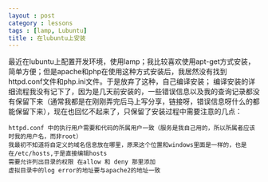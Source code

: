 ```yaml
---
layout : post
category : lessons
tags : [lamp, Lubuntu]
title : 在lubuntu上安装
---
```



最近在lubuntu上配置开发环境，使用lamp；我比较喜欢使用apt-get方式安装，简单方便；但是apache和php在使用这种方式安装后，我居然没有找到httpd.conf文件和php.ini文件。于是放弃了这种，自己编译安装；
编译安装的详细流程我没有记下了，因为是几天前安装的，一些错误信息以及我的查询记录都没有保留下来（通常我都是在刚刚弄完后马上写分享，链接呀，错误信息呀什么的都能保留下来），现在也回忆不起来了，只保留了安装过程中需要注意的几点：

    httpd.conf 中的执行用户需要和代码的所属用户一致（服务是我自己用的，所以所属者应该时我的用户名，而非root）
    我最初不知道将自定义的域名信息放在哪里，原来这个位置和windows里面是一样的，也是在/etc/hosts,于是直接编辑hosts
    需要允许列出目录的权限 在allow 和 deny 那里添加
    虚拟目录中的log error的地址要与apache2的地址一致
    